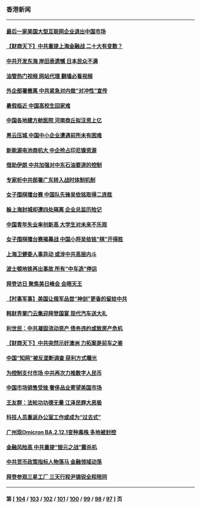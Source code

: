 ### 香港新闻
---
#### [最后一家美国大型互联网企业退出中国市场](../../pages/ncid1349362/n13744579.md?05251245) 
#### [【财商天下】中共重提上海金融战 二十大有变数？](../../pages/ncid1349362/n13744442.md?05251245) 
#### [中共开发东海 岸田表遗憾 日本民众不满](../../pages/ncid1349362/n13744421.md?05251245) 
#### [油管热门视频 网站代理 翻墙必看视频](http://209.222.30.114:81/youtube.html?05251245)
#### [外企部署撤离 中共紧急对内做“对冲性”宣传](../../pages/ncid1349362/n13743948.md?05251245) 
#### [暑假临近 中国高校生回家难](../../pages/ncid1349362/n13743940.md?05251245) 
#### [中国各地建方舱医院 河南商丘拟注资上亿](../../pages/ncid1349362/n13743837.md?05251245) 
#### [黑云压城 中国中小企业遭遇前所未有困难](../../pages/ncid1349362/n13744053.md?05251245) 
#### [新能源电池商机大 中企抢占印尼镍资源](../../pages/ncid1349362/n13744063.md?05251245) 
#### [借助伊朗 中共加强对中东石油要道的控制](../../pages/ncid1349362/n13743911.md?05251245) 
#### [专家析中共部署广东转入战时体制机制](../../pages/ncid1349362/n13743850.md?05251245) 
#### [女子围棋擂台赛 中国队先锋吴依铭取得二连胜](../../pages/ncid1349362/n13743716.md?05251245) 
#### [躲上海封城却遭四处隔离 企业总监历险记](../../pages/ncid1349362/n13742979.md?05251245) 
#### [中国青年失业率创新高 大学生对未来不乐观](../../pages/ncid1349362/n13742969.md?05251245) 
#### [女子围棋擂台赛揭幕战 中国小将吴依铭“棋”开得胜](../../pages/ncid1349362/n13742982.md?05251245) 
#### [上海卫健委人事异动 或涉中共高层内斗](../../pages/ncid1349362/n13742964.md?05251245) 
#### [波士顿地铁再出事故 所有“中车造”停运](../../pages/ncid1349362/n13742953.md?05251245) 
#### [拜登访日 聚焦美日峰会 会晤天王](../../pages/ncid1349362/n13742924.md?05251245) 
#### [【时事军事】美国让俄军品尝“神剑”更香的留给中共](../../pages/ncid1349362/n13742318.md?05251245) 
#### [韩财界掌门云集迎拜登国宴 现代汽车送大礼](../../pages/ncid1349362/n13742913.md?05251245) 
#### [利世民：中共凝固流动资产 债务违约或致房产危机](../../pages/ncid1349362/n13742718.md?05251245) 
#### [【财商天下】中共突然示好澳洲 力拓案是前车之鉴](../../pages/ncid1349362/n13742310.md?05251245) 
#### [中国“知网”被反垄断调查 获利方式曝光](../../pages/ncid1349362/n13742262.md?05251245) 
#### [为控制支付市场 中共再次力推数字人民币](../../pages/ncid1349362/n13742259.md?05251245) 
#### [中国市场销售受挫 奢侈品业寄望美国市场](../../pages/ncid1349362/n13742248.md?05251245) 
#### [王友群：法轮功功德无量 江泽民罪大恶极](../../pages/ncid1349362/n13741673.md?05251245) 
#### [科技人员重返办公室工作或成为“过去式”](../../pages/ncid1349362/n13742088.md?05251245) 
#### [广州现Omicron BA.2.12.1变种毒株 多地被封控](../../pages/ncid1349362/n13742084.md?05251245) 
#### [金融风险高 中共重提“银元之战”露杀机](../../pages/ncid1349362/n13742039.md?05251245) 
#### [中共货币政策指标人物落马 金融领域动荡](../../pages/ncid1349362/n13741950.md?05251245) 
#### [拜登参观三星工厂 三天行程尹锡锐全程陪同](../../pages/ncid1349362/n13741945.md?05251245) 

---
#### 第 [ [104](./104.md?05251245) / [103](./103.md?05251245) / [102](./102.md?05251245) / [101](./101.md?05251245) / [100](./100.md?05251245) / [99](./99.md?05251245) / [98](./98.md?05251245) / [97](./97.md?05251245) ] 页
